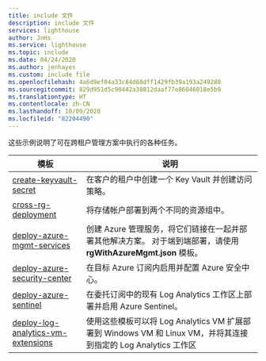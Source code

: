 ```yaml
---
title: include 文件
description: include 文件
services: lighthouse
author: JnHs
ms.service: lighthouse
ms.topic: include
ms.date: 04/24/2020
ms.author: jenhayes
ms.custom: include file
ms.openlocfilehash: 4a6d9ef04a33c84d68dff1429fb39a193a249280
ms.sourcegitcommit: 829d951d5c90442a38012daaf77e86046018e5b9
ms.translationtype: HT
ms.contentlocale: zh-CN
ms.lasthandoff: 10/09/2020
ms.locfileid: "82204490"
---
```

这些示例说明了可在跨租户管理方案中执行的各种任务。

| **模板** | **说明** |
|---------|---------|
| [create-keyvault-secret](https://github.com/Azure/Azure-Lighthouse-samples/tree/master/templates/create-keyvault-secret) | 在客户的租户中创建一个 Key Vault 并创建访问策略。
| [cross-rg-deployment](https://github.com/Azure/Azure-Lighthouse-samples/tree/master/templates/cross-rg-deployment) | 将存储帐户部署到两个不同的资源组中。|
| [deploy-azure-mgmt-services](https://github.com/Azure/Azure-Lighthouse-samples/tree/master/templates/deploy-azure-mgmt-services) | 创建 Azure 管理服务，将它们链接在一起并部署其他解决方案。 对于端到端部署，请使用 **rgWithAzureMgmt.json** 模板。 |
| [deploy-azure-security-center](https://github.com/Azure/Azure-Lighthouse-samples/tree/master/templates/deploy-azure-security-center) | 在目标 Azure 订阅内启用并配置 Azure 安全中心。 |
| [deploy-azure-sentinel](https://github.com/Azure/Azure-Lighthouse-samples/tree/master/templates/deploy-azure-sentinel) | 在委托订阅中的现有 Log Analytics 工作区上部署并启用 Azure Sentinel。 |
| [deploy-log-analytics-vm-extensions](https://github.com/Azure/Azure-Lighthouse-samples/tree/master/templates/deploy-log-analytics-vm-extensions) | 使用这些模板可以将 Log Analytics VM 扩展部署到 Windows VM 和 Linux VM，并将其连接到指定的 Log Analytics 工作区 |
